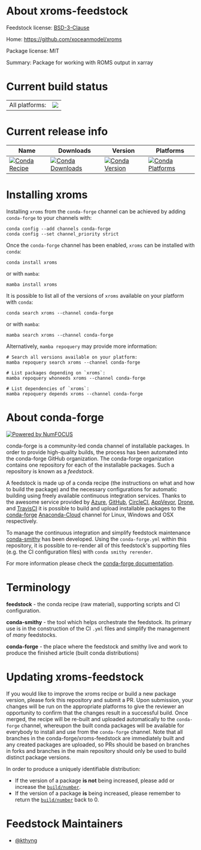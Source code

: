 About xroms-feedstock
=====================

Feedstock license: [BSD-3-Clause](https://github.com/conda-forge/xroms-feedstock/blob/main/LICENSE.txt)

Home: https://github.com/xoceanmodel/xroms

Package license: MIT

Summary: Package for working with ROMS output in xarray

Current build status
====================


<table><tr><td>All platforms:</td>
    <td>
      <a href="https://dev.azure.com/conda-forge/feedstock-builds/_build/latest?definitionId=19616&branchName=main">
        <img src="https://dev.azure.com/conda-forge/feedstock-builds/_apis/build/status/xroms-feedstock?branchName=main">
      </a>
    </td>
  </tr>
</table>

Current release info
====================

| Name | Downloads | Version | Platforms |
| --- | --- | --- | --- |
| [![Conda Recipe](https://img.shields.io/badge/recipe-xroms-green.svg)](https://anaconda.org/conda-forge/xroms) | [![Conda Downloads](https://img.shields.io/conda/dn/conda-forge/xroms.svg)](https://anaconda.org/conda-forge/xroms) | [![Conda Version](https://img.shields.io/conda/vn/conda-forge/xroms.svg)](https://anaconda.org/conda-forge/xroms) | [![Conda Platforms](https://img.shields.io/conda/pn/conda-forge/xroms.svg)](https://anaconda.org/conda-forge/xroms) |

Installing xroms
================

Installing `xroms` from the `conda-forge` channel can be achieved by adding `conda-forge` to your channels with:

```
conda config --add channels conda-forge
conda config --set channel_priority strict
```

Once the `conda-forge` channel has been enabled, `xroms` can be installed with `conda`:

```
conda install xroms
```

or with `mamba`:

```
mamba install xroms
```

It is possible to list all of the versions of `xroms` available on your platform with `conda`:

```
conda search xroms --channel conda-forge
```

or with `mamba`:

```
mamba search xroms --channel conda-forge
```

Alternatively, `mamba repoquery` may provide more information:

```
# Search all versions available on your platform:
mamba repoquery search xroms --channel conda-forge

# List packages depending on `xroms`:
mamba repoquery whoneeds xroms --channel conda-forge

# List dependencies of `xroms`:
mamba repoquery depends xroms --channel conda-forge
```


About conda-forge
=================

[![Powered by
NumFOCUS](https://img.shields.io/badge/powered%20by-NumFOCUS-orange.svg?style=flat&colorA=E1523D&colorB=007D8A)](https://numfocus.org)

conda-forge is a community-led conda channel of installable packages.
In order to provide high-quality builds, the process has been automated into the
conda-forge GitHub organization. The conda-forge organization contains one repository
for each of the installable packages. Such a repository is known as a *feedstock*.

A feedstock is made up of a conda recipe (the instructions on what and how to build
the package) and the necessary configurations for automatic building using freely
available continuous integration services. Thanks to the awesome service provided by
[Azure](https://azure.microsoft.com/en-us/services/devops/), [GitHub](https://github.com/),
[CircleCI](https://circleci.com/), [AppVeyor](https://www.appveyor.com/),
[Drone](https://cloud.drone.io/welcome), and [TravisCI](https://travis-ci.com/)
it is possible to build and upload installable packages to the
[conda-forge](https://anaconda.org/conda-forge) [Anaconda-Cloud](https://anaconda.org/)
channel for Linux, Windows and OSX respectively.

To manage the continuous integration and simplify feedstock maintenance
[conda-smithy](https://github.com/conda-forge/conda-smithy) has been developed.
Using the ``conda-forge.yml`` within this repository, it is possible to re-render all of
this feedstock's supporting files (e.g. the CI configuration files) with ``conda smithy rerender``.

For more information please check the [conda-forge documentation](https://conda-forge.org/docs/).

Terminology
===========

**feedstock** - the conda recipe (raw material), supporting scripts and CI configuration.

**conda-smithy** - the tool which helps orchestrate the feedstock.
                   Its primary use is in the construction of the CI ``.yml`` files
                   and simplify the management of *many* feedstocks.

**conda-forge** - the place where the feedstock and smithy live and work to
                  produce the finished article (built conda distributions)


Updating xroms-feedstock
========================

If you would like to improve the xroms recipe or build a new
package version, please fork this repository and submit a PR. Upon submission,
your changes will be run on the appropriate platforms to give the reviewer an
opportunity to confirm that the changes result in a successful build. Once
merged, the recipe will be re-built and uploaded automatically to the
`conda-forge` channel, whereupon the built conda packages will be available for
everybody to install and use from the `conda-forge` channel.
Note that all branches in the conda-forge/xroms-feedstock are
immediately built and any created packages are uploaded, so PRs should be based
on branches in forks and branches in the main repository should only be used to
build distinct package versions.

In order to produce a uniquely identifiable distribution:
 * If the version of a package **is not** being increased, please add or increase
   the [``build/number``](https://docs.conda.io/projects/conda-build/en/latest/resources/define-metadata.html#build-number-and-string).
 * If the version of a package **is** being increased, please remember to return
   the [``build/number``](https://docs.conda.io/projects/conda-build/en/latest/resources/define-metadata.html#build-number-and-string)
   back to 0.

Feedstock Maintainers
=====================

* [@kthyng](https://github.com/kthyng/)

